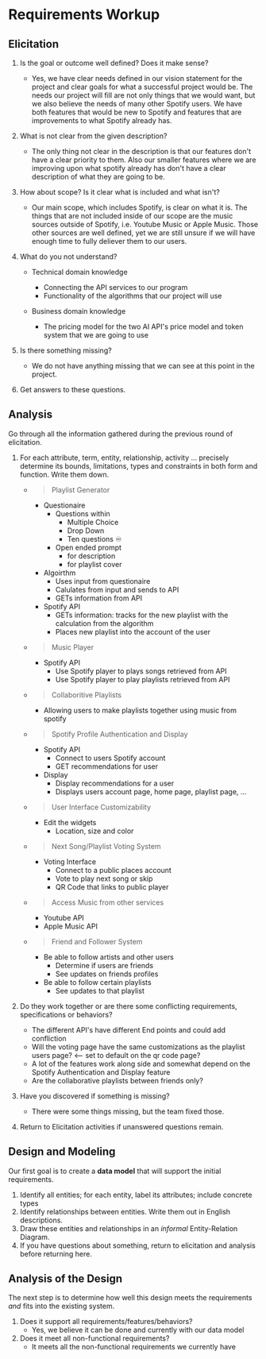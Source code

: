 # Requirements Workup

## Elicitation

1. Is the goal or outcome well defined?  Does it make sense?
    * Yes, we have clear needs defined in our vision statement for the project and clear goals for what a successful project would be. The needs our project will fill are not only things that we would want, but we also believe the needs of many other Spotify users. We have
    both features that would be new to Spotify and features that are improvements to what Spotify already has. 

2. What is not clear from the given description?
    * The only thing not clear in the description is that our features don't have a clear priority to them. Also our smaller features where we are improving upon what spotify already has don't have a clear description of what they are going to be. 

3. How about scope?  Is it clear what is included and what isn't?
    * Our main scope, which includes Spotify, is clear on what it is. The things that are not included inside of our scope are the music sources outside of Spotify, i.e. Youtube Music or Apple Music. Those other sources are well defined, yet we are still unsure if we will have enough time to fully deliever them to our users.

4. What do you not understand?
    * Technical domain knowledge
        * Connecting the API services to our program 
        * Functionality of the algorithms that our project will use

    * Business domain knowledge
        * The pricing model for the two AI API's price model and token system that we are going to use 

5. Is there something missing?
    * We do not have anything missing that we can see at this point in the project. 
    
6. Get answers to these questions.
    

## Analysis

Go through all the information gathered during the previous round of elicitation.  

1. For each attribute, term, entity, relationship, activity ... precisely determine its bounds, limitations, types and constraints in both form and function.  Write them down.
    * >Playlist Generator
        * Questionaire
            * Questions within
                * Multiple Choice
                * Drop Down
                * Ten questions ♾️
            * Open ended prompt
                * for description
                * for playlist cover
        * Algoirthm 
            * Uses input from questionaire
            * Calulates from input and sends to API
            * GETs information from API 
        * Spotify API
            * GETs information: tracks for the new playlist with the calculation from the algorithm 
            * Places new playlist into the account of the user
    * >Music Player
        * Spotify API
            * Use Spotify player to plays songs retrieved from API
            * Use Spotify player to play playlists retrieved from API
    * >Collaboritive Playlists
        * Allowing users to make playlists together using music from spotify
    * >Spotify Profile Authentication and Display
        * Spotify API
            * Connect to users Spotify account 
            * GET recommendations for user
        * Display
            * Display recommendations for a user
            * Displays users account page, home page, playlist page, ...
    * >User Interface Customizability
        * Edit the widgets
            * Location, size and color
    * >Next Song/Playlist Voting System
        * Voting Interface
            * Connect to a public places account
            * Vote to play next song or skip 
            * QR Code that links to public player
    * >Access Music from other services
        * Youtube API
        * Apple Music API
    * >Friend and Follower System
        * Be able to follow artists and other users
            * Determine if users are friends
            * See updates on friends profiles
        * Be able to follow certain playlists
            * See updates to that playlist

2. Do they work together or are there some conflicting requirements, specifications or behaviors?
    * The different API's have different End points and could add confliction
    * Will the voting page have the same customizations as the playlist users page? <-- set to default on the qr code page?
    * A lot of the features work along side and somewhat depend on the Spotify Authentication and Display feature
    * Are the collaborative playlists between friends only?

3. Have you discovered if something is missing?  
    * There were some things missing, but the team fixed those.

4. Return to Elicitation activities if unanswered questions remain.


## Design and Modeling
Our first goal is to create a **data model** that will support the initial requirements.

1. Identify all entities;  for each entity, label its attributes; include concrete types
2. Identify relationships between entities.  Write them out in English descriptions.
3. Draw these entities and relationships in an _informal_ Entity-Relation Diagram.
4. If you have questions about something, return to elicitation and analysis before returning here.

## Analysis of the Design
The next step is to determine how well this design meets the requirements _and_ fits into the existing system.

1. Does it support all requirements/features/behaviors?
    * Yes, we believe it can be done and currently with our data model 
2. Does it meet all non-functional requirements?
    * It meets all the non-functional requirements we currently have
